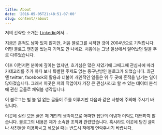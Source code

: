 ```yaml
---
title: About
date: '2016-05-05T21:48:51-07:00'
slug: content//about
---
```


저의 간략한 소개는 [Linkedin](https://www.linkedin.com/in/woosungyang/)에서…

지금은 흔적도 남아 있지 않지만, 처음 블로그를 시작한 것이 2004년으로 기억합니다. 어떤 블로그 엔진을 썼는지 기억도 안 나네요. 처음에는 그냥 일상에서 일어났던 일을 주로 다루었습니다.

이후 이런저런 분야에 깊이는 없지만, 호기심은 많은 저였기에 그때그때 관심사에 따라 카테고리를 추가 하다 보니 특별한 주제도 없는 중구난방인 블로그가 되었습니다. 최근엔 twitter, facebook의 활용과 더불어 개인적인 일들은 위 두 곳에 흔적을 남기는 일이 많아졌습니다. 그래서 이곳은 저의 직업이자 가장 큰 관심사라고 할 수 있는 데이터 분석에 관한 글들로 채워볼 생각입니다.

이 블로그는 별 볼 일 없는 글들이 주를 이루지만 다음과 같은 사항에 주의해 주시기 바랍니다.

이곳에 실린 모든 글은 제 개인의 생각이므로 어떠한 집단의 이념과 이익도 대변하지 않습니다.
블로그의 내용은 제가 소속한 조직과 관련없습니다.
혹시라도 이곳에 담긴 글이나 사진들을 이용하시고 싶으실 때는 반드시 저에게 연락주시기 바랍니다.
